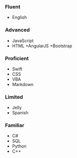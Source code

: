 ### Fluent

- English

### Advanced

- JavaScript
- HTML +AngularJS +Bootstrap

### Proficient

- Swift
- CSS
- VBA
- Markdown

### Limited

- Jelly
- Spanish

### Familiar

- C#
- SQL
- Python
- C++
